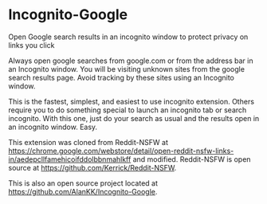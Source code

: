 # Incognito-Google
Open Google search results in an incognito window to protect privacy on links you click

Always open google searches from google.com or from the address bar in an Incognito window.  You will be visiting unknown sites from the google search results page.  Avoid tracking by these sites using an Incognito window.

This is the fastest, simplest, and easiest to use incognito extension.  Others require you to do something special to launch an incognito tab or search incognito.  With this one, just do your search as usual and the results open in an incognito window.  Easy.

This extension was cloned from Reddit-NSFW at https://chrome.google.com/webstore/detail/open-reddit-nsfw-links-in/aedepcllfamehicoifddolbbnmahlkff and modified.  Reddit-NSFW is open source at https://github.com/Kerrick/Reddit-NSFW.

This is also an open source project located at https://github.com/AlanKK/Incognito-Google.
